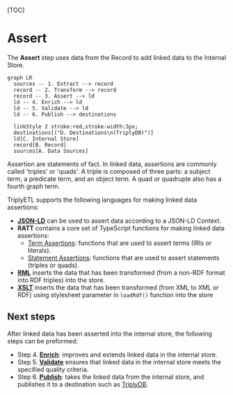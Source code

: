 [TOC]

# Assert

The **Assert** step uses data from the Record to add linked data to the Internal Store.

```mermaid
graph LR
  sources -- 1. Extract --> record
  record -- 2. Transform --> record
  record -- 3. Assert --> ld
  ld -- 4. Enrich --> ld
  ld -- 5. Validate --> ld
  ld -- 6. Publish --> destinations

  linkStyle 2 stroke:red,stroke-width:3px;
  destinations[("D. Destinations\n(TriplyDB)")]
  ld[C. Internal Store]
  record[B. Record]
  sources[A. Data Sources]
```

Assertion are statements of fact. In linked data, assertions are commonly called 'triples' or 'quads'. A triple is composed of three parts: a subject term, a predicate term, and an object term. A quad or quadruple also has a fourth graph term.

TriplyETL supports the following languages for making linked data assertions:

- [**JSON-LD**](./json-ld.md) can be used to assert data according to a JSON-LD Context.
- **RATT** contains a core set of TypeScript functions for making linked data assertions:
    - [Term Assertions](./ratt/terms.md): functions that are used to assert terms (IRIs or literals).
    - [Statement Assertions](./ratt/statements.md): functions that are used to assert statements (triples or quads).
- [**RML**](./rml.md) inserts the data that has been transformed (from a non-RDF format into RDF triples) into the store.
- [**XSLT**](./xslt.md) inserts the data that has been transformed (from XML to XML or RDF) using stylesheet parameter in `loadRdf()` function into the store



## Next steps

After linked data has been asserted into the internal store, the following steps can be preformed:

- Step 4. [**Enrich**](../enrich/index.md): improves and extends linked data in the internal store.
- Step 5. [**Validate**](../validate/index.md) ensures that linked data in the internal store meets the specified quality criteria.
- Step 6. [**Publish**](../publish/index.md): takes the linked data from the internal store, and publishes it to a destination such as [TriplyDB](../../triply-db-getting-started/index.md).
